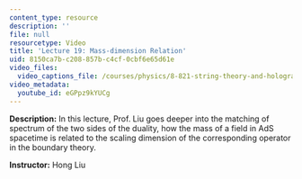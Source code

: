 ```yaml
---
content_type: resource
description: ''
file: null
resourcetype: Video
title: 'Lecture 19: Mass-dimension Relation'
uid: 8150ca7b-c208-857b-c4cf-0cbf6e65d61e
video_files:
  video_captions_file: /courses/physics/8-821-string-theory-and-holographic-duality-fall-2014/video-lectures/mass-dimension-relation/eGPpz9kYUCg.vtt
video_metadata:
  youtube_id: eGPpz9kYUCg
---
```


**Description:** In this lecture, Prof. Liu goes deeper into the matching of spectrum of the two sides of the duality, how the mass of a field in AdS spacetime is related to the scaling dimension of the corresponding operator in the boundary theory.

**Instructor:** Hong Liu